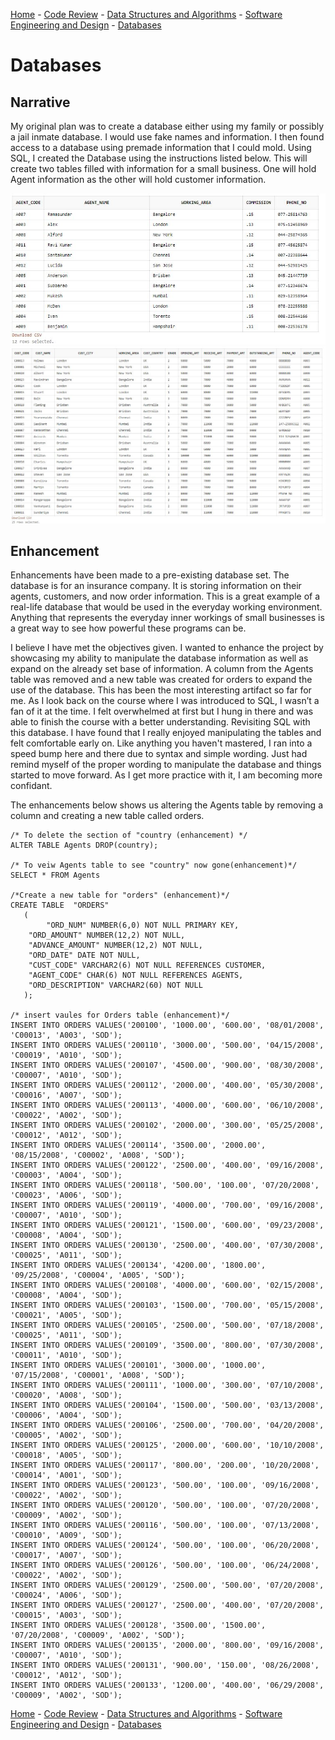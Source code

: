 [Home](README.md) - [Code Review](CodeReview.md) - [Data Structures and Algorithms](data_structures.md) - [Software Engineering and Design](softeng_design.md) - [Databases](databases.md)

<h1> Databases </h1>

## Narrative

My original plan was to create a database either using my family or possibly a jail inmate database. I would use fake names and information. I then found access to a database using premade information that I could mold. Using SQL, I created the Database using the instructions listed below. This will create two tables filled with information for a small business. One will hold Agent information as the other will hold customer information. 




<center><img src="499databaseAgents.JPG"></center>

<center><img src="499databaseCustomers.JPG"></center>
  
  
## Enhancement

Enhancements have been made to a pre-existing database set. The database is for an insurance company. It is storing information on their agents, customers, and now order information. This is a great example of a real-life database that would be used in the everyday working environment. Anything that represents the everyday inner workings of small businesses is a great way to see how powerful these programs can be.

I believe I have met the objectives given. I wanted to enhance the project by showcasing my ability to manipulate the database information as well as expand on the already set base of information. A column from the Agents table was removed and a new table was created for orders to expand the use of the database. This has been the most interesting artifact so far for me. As I look back on the course where I was introduced to SQL, I wasn’t a fan of it at the time. I felt overwhelmed at first but I hung in there and was able to finish the course with a better understanding. Revisiting SQL with this database. I have found that I really enjoyed manipulating the tables and felt comfortable early on. Like anything you haven't mastered, I ran into a speed bump here and there due to syntax and simple wording. Just had remind myself of the proper wording to manipulate the database and things started to move forward. As I get more practice with it, I am becoming more confidant.


The enhancements below shows us altering the Agents table by removing a column and creating a new table called orders. 


```
/* To delete the section of "country (enhancement) */
ALTER TABLE Agents DROP(country);

/* To veiw Agents table to see "country" now gone(enhancement)*/
SELECT * FROM Agents

/*Create a new table for "orders" (enhancement)*/
CREATE TABLE  "ORDERS" 
   (
        "ORD_NUM" NUMBER(6,0) NOT NULL PRIMARY KEY, 
	"ORD_AMOUNT" NUMBER(12,2) NOT NULL, 
	"ADVANCE_AMOUNT" NUMBER(12,2) NOT NULL, 
	"ORD_DATE" DATE NOT NULL, 
	"CUST_CODE" VARCHAR2(6) NOT NULL REFERENCES CUSTOMER, 
	"AGENT_CODE" CHAR(6) NOT NULL REFERENCES AGENTS, 
	"ORD_DESCRIPTION" VARCHAR2(60) NOT NULL
   );

/* insert vaules for Orders table (enhancement)*/
INSERT INTO ORDERS VALUES('200100', '1000.00', '600.00', '08/01/2008', 'C00013', 'A003', 'SOD');
INSERT INTO ORDERS VALUES('200110', '3000.00', '500.00', '04/15/2008', 'C00019', 'A010', 'SOD');
INSERT INTO ORDERS VALUES('200107', '4500.00', '900.00', '08/30/2008', 'C00007', 'A010', 'SOD');
INSERT INTO ORDERS VALUES('200112', '2000.00', '400.00', '05/30/2008', 'C00016', 'A007', 'SOD'); 
INSERT INTO ORDERS VALUES('200113', '4000.00', '600.00', '06/10/2008', 'C00022', 'A002', 'SOD');
INSERT INTO ORDERS VALUES('200102', '2000.00', '300.00', '05/25/2008', 'C00012', 'A012', 'SOD');
INSERT INTO ORDERS VALUES('200114', '3500.00', '2000.00', '08/15/2008', 'C00002', 'A008', 'SOD');
INSERT INTO ORDERS VALUES('200122', '2500.00', '400.00', '09/16/2008', 'C00003', 'A004', 'SOD');
INSERT INTO ORDERS VALUES('200118', '500.00', '100.00', '07/20/2008', 'C00023', 'A006', 'SOD');
INSERT INTO ORDERS VALUES('200119', '4000.00', '700.00', '09/16/2008', 'C00007', 'A010', 'SOD');
INSERT INTO ORDERS VALUES('200121', '1500.00', '600.00', '09/23/2008', 'C00008', 'A004', 'SOD');
INSERT INTO ORDERS VALUES('200130', '2500.00', '400.00', '07/30/2008', 'C00025', 'A011', 'SOD');
INSERT INTO ORDERS VALUES('200134', '4200.00', '1800.00', '09/25/2008', 'C00004', 'A005', 'SOD');
INSERT INTO ORDERS VALUES('200108', '4000.00', '600.00', '02/15/2008', 'C00008', 'A004', 'SOD');
INSERT INTO ORDERS VALUES('200103', '1500.00', '700.00', '05/15/2008', 'C00021', 'A005', 'SOD');
INSERT INTO ORDERS VALUES('200105', '2500.00', '500.00', '07/18/2008', 'C00025', 'A011', 'SOD');
INSERT INTO ORDERS VALUES('200109', '3500.00', '800.00', '07/30/2008', 'C00011', 'A010', 'SOD');
INSERT INTO ORDERS VALUES('200101', '3000.00', '1000.00', '07/15/2008', 'C00001', 'A008', 'SOD');
INSERT INTO ORDERS VALUES('200111', '1000.00', '300.00', '07/10/2008', 'C00020', 'A008', 'SOD');
INSERT INTO ORDERS VALUES('200104', '1500.00', '500.00', '03/13/2008', 'C00006', 'A004', 'SOD');
INSERT INTO ORDERS VALUES('200106', '2500.00', '700.00', '04/20/2008', 'C00005', 'A002', 'SOD');
INSERT INTO ORDERS VALUES('200125', '2000.00', '600.00', '10/10/2008', 'C00018', 'A005', 'SOD');
INSERT INTO ORDERS VALUES('200117', '800.00', '200.00', '10/20/2008', 'C00014', 'A001', 'SOD');
INSERT INTO ORDERS VALUES('200123', '500.00', '100.00', '09/16/2008', 'C00022', 'A002', 'SOD');
INSERT INTO ORDERS VALUES('200120', '500.00', '100.00', '07/20/2008', 'C00009', 'A002', 'SOD');
INSERT INTO ORDERS VALUES('200116', '500.00', '100.00', '07/13/2008', 'C00010', 'A009', 'SOD');
INSERT INTO ORDERS VALUES('200124', '500.00', '100.00', '06/20/2008', 'C00017', 'A007', 'SOD'); 
INSERT INTO ORDERS VALUES('200126', '500.00', '100.00', '06/24/2008', 'C00022', 'A002', 'SOD');
INSERT INTO ORDERS VALUES('200129', '2500.00', '500.00', '07/20/2008', 'C00024', 'A006', 'SOD');
INSERT INTO ORDERS VALUES('200127', '2500.00', '400.00', '07/20/2008', 'C00015', 'A003', 'SOD');
INSERT INTO ORDERS VALUES('200128', '3500.00', '1500.00', '07/20/2008', 'C00009', 'A002', 'SOD');
INSERT INTO ORDERS VALUES('200135', '2000.00', '800.00', '09/16/2008', 'C00007', 'A010', 'SOD');
INSERT INTO ORDERS VALUES('200131', '900.00', '150.00', '08/26/2008', 'C00012', 'A012', 'SOD');
INSERT INTO ORDERS VALUES('200133', '1200.00', '400.00', '06/29/2008', 'C00009', 'A002', 'SOD');

```



	

[Home](README.md) - [Code Review](CodeReview.md) - [Data Structures and Algorithms](data_structures.md) - [Software Engineering and Design](softeng_design.md) - [Databases](databases.md)


